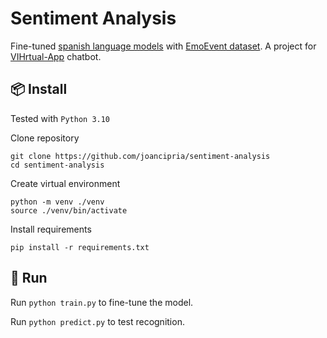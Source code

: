 # Sentiment Analysis
Fine-tuned [spanish language models](https://github.com/PlanTL-GOB-ES/lm-spanish) with [EmoEvent dataset](https://github.com/fmplaza/EmoEvent). A project for [VIHrtual-App](https://github.com/joancipria/VihrtualApp) chatbot.



## 📦 Install
Tested with `Python 3.10`

Clone repository
```
git clone https://github.com/joancipria/sentiment-analysis
cd sentiment-analysis
```

Create virtual environment
```
python -m venv ./venv
source ./venv/bin/activate
```

Install requirements
```
pip install -r requirements.txt
```

## 🤖 Run

Run `python train.py` to fine-tune the model.

Run `python predict.py` to test recognition.
